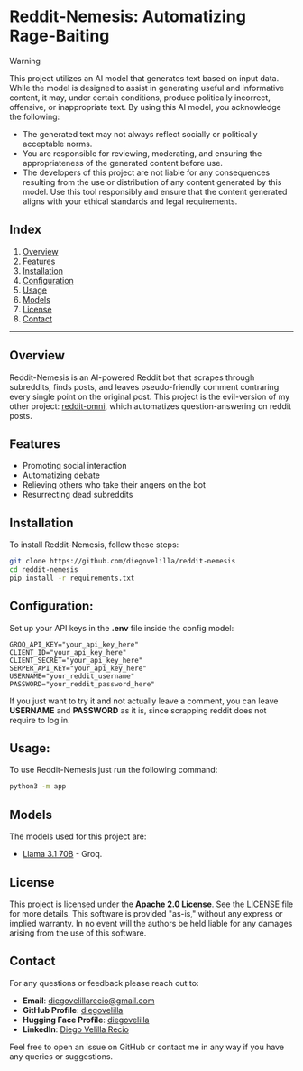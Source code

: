 # Reddit-Nemesis: Automatizing Rage-Baiting

> [!WARNING]
> This project utilizes an AI model that generates text based on input data. While the model is designed to assist in generating useful and informative content, it may, under certain conditions, produce politically incorrect, offensive, or inappropriate text.
> By using this AI model, you acknowledge the following:
> - The generated text may not always reflect socially or politically acceptable norms.
> - You are responsible for reviewing, moderating, and ensuring the appropriateness of the generated content before use.
> - The developers of this project are not liable for any consequences resulting from the use or distribution of any content generated by this model.
> Use this tool responsibly and ensure that the content generated aligns with your ethical standards and legal requirements.

## Index
1. [Overview](#overview)
2. [Features](#features)
3. [Installation](#installation)
4. [Configuration](#configuration)
5. [Usage](#usage)
6. [Models](#models)
7. [License](#license)
8. [Contact](#contact)

---

## Overview
Reddit-Nemesis is an AI-powered Reddit bot that scrapes through subreddits, finds posts, and leaves pseudo-friendly comment contraring every single point on the original post. This project is the evil-version of my other project: [reddit-omni](https://github.com/diegovelilla/reddit-omni), which automatizes question-answering on reddit posts.

## Features
- Promoting social interaction
- Automatizing debate
- Relieving others who take their angers on the bot
- Resurrecting dead subreddits

## Installation
To install Reddit-Nemesis, follow these steps:
   ```bash
   git clone https://github.com/diegovelilla/reddit-nemesis
   cd reddit-nemesis
   pip install -r requirements.txt
   ```

## Configuration:
Set up your API keys in the **.env** file inside the config model:

    GROQ_API_KEY="your_api_key_here"
    CLIENT_ID="your_api_key_here"
    CLIENT_SECRET="your_api_key_here"
    SERPER_API_KEY="your_api_key_here"
    USERNAME="your_reddit_username"
    PASSWORD="your_reddit_password_here"
If you just want to try it and not actually leave a comment, you can leave **USERNAME** and **PASSWORD** as it is, since scrapping reddit does not require to log in.
## Usage:
To use Reddit-Nemesis just run the following command:
```bash
python3 -m app
```


## Models
The models used for this project are:

- [Llama 3.1 70B](https://console.groq.com/docs/models) - Groq.

## License
This project is licensed under the **Apache 2.0 License**. See the [LICENSE](https://github.com/diegovelilla/FreeThinker/blob/main/LICENSE) file for more details.
This software is provided "as-is," without any express or implied warranty. In no event will the authors be held liable for any damages arising from the use of this software.

## Contact
For any questions or feedback please reach out to:

- **Email**: [diegovelillarecio@gmail.com](mailto:diegovelillarecio@gmail.com)
- **GitHub Profile**: [diegovelilla](https://github.com/diegovelilla)
- **Hugging Face Profile**: [diegovelilla](https://huggingface.co/diegovelilla)
- **LinkedIn**: [Diego Velilla Recio](https://www.linkedin.com/in/diego-velilla-recio/)

Feel free to open an issue on GitHub or contact me in any way if you have any queries or suggestions.
